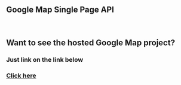 ## Google Map Single Page API

<br>

## Want to see the hosted Google Map project?
### Just link on the link below
### [Click here]()

